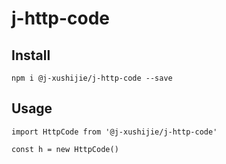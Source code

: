 # j-http-code

## Install


```
npm i @j-xushijie/j-http-code --save
```

## Usage


```
import HttpCode from '@j-xushijie/j-http-code'

const h = new HttpCode()
```
